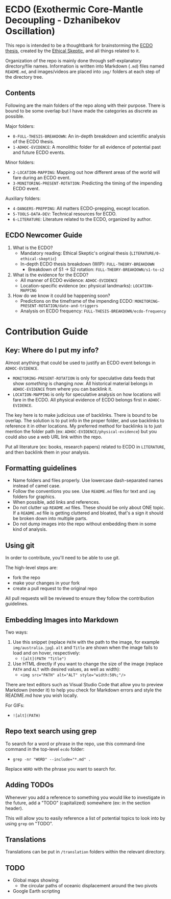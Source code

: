 # ECDO (Exothermic Core-Mantle Decoupling - Dzhanibekov Oscillation)

This repo is intended to be a thoughtbank for brainstorming the [ECDO thesis](https://theethicalskeptic.com/2024/05/23/master-exothermic-core-mantle-decoupling-dzhanibekov-oscillation-theory/), created by the [Ethical Skeptic](https://theethicalskeptic.com/), and all things related to it.

Organization of the repo is mainly done through self-explanatory directory/file names. Information is written into Markdown (`.md`) files named `README.md`, and images/videos are placed into `img/` folders at each step of the directory tree.

## Contents

Following are the main folders of the repo along with their purpose. There is bound to be some overlap but I have made the categories as discrete as possible.

Major folders:
- `0-FULL-THESIS-BREAKDOWN`: An in-depth breakdown and scientific analysis of the ECDO thesis.
- `1-ADHOC-EVIDENCE`: A monolithic folder for all evidence of potential past and future ECDO events.

Minor folders:
- `2-LOCATION-MAPPING`: Mapping out how different areas of the world will fare during an ECDO event.
- `3-MONITORING-PRESENT-ROTATION`: Predicting the timing of the impending ECDO event.

Auxiliary folders:
- `4-DANGERS-PREPPING`: All matters ECDO-prepping, except location.
- `5-TOOLS-DATA-DEV`: Technical resources for ECDO.
- `6-LITERATURE`: Literature related to the ECDO, organized by author. 

## ECDO Newcomer Guide

1. What is the ECDO?
	- Mandatory reading: Ethical Skeptic's original thesis (`LITERATURE/0-ethical-skeptic`)
	- In-depth ECDO thesis breakdown (WIP): `FULL-THEORY-BREAKDOWN`
		- Breakdown of S1 -> S2 rotation: `FULL-THEORY-BREAKDOWN/s1-to-s2`
2. What is the evidence for the ECDO?
	- All manner of ECDO evidence: `ADHOC-EVIDENCE`
	- Location-specific evidence (ex: physical landmarks): `LOCATION-MAPPING`
3. How do we know it could be happening soon?
	- Predictions on the timeframe of the impending ECDO: `MONITORING-PRESENT-ROTATION/date-and-triggers`
	- Analysis on ECDO frequency: `FULL-THESIS-BREAKDOWN/ecdo-frequency`

# Contribution Guide

## Key: Where do I put my info?

Almost anything that could be used to justify an ECDO event belongs in `ADHOC-EVIDENCE`.
- `MONITORING-PRESENT-ROTATION` is only for speculative data feeds that show *something* is changing *now*. All historical material belongs in `ADHOC-EVIDENCE` from where you can backlink it.
- `LOCATION-MAPPING` is only for speculative analysis on how locations will fare in the ECDO. All physical evidence of ECDO belongs first in `ADHOC-EVIDENCE`.

The key here is to make judicious use of backlinks. There is bound to be overlap. The solution is to put info in the proper folder, and use backlinks to reference it in other locations. My preferred method for backlinks is to just mention the folder path (ex: `ADHOC-EVIDENCE/physical-evidence`) but you could also use a web URL link within the repo.

Put all literature (ex: books, research papers) related to ECDO in `LITERATURE`, and then backlink them in your analysis.

## Formatting guidelines

- Name folders and files properly. Use lowercase dash-separated names instead of camel case.
- Follow the conventions you see. Use `README.md` files for text and `img` folders for graphics.
- When possible, add links and references.
- Do not clutter up `README.md` files. These should be only about ONE topic. If a `README.md` file is getting cluttered and bloated, that's a sign it should be broken down into multiple parts.
- Do not dump images into the repo without embedding them in some kind of analysis.

## Using git

In order to contribute, you'll need to be able to use git.

The high-level steps are:
- fork the repo
- make your changes in your fork
- create a pull request to the original repo

All pull requests will be reviewed to ensure they follow the contribution guidelines.

## Embedding Images into Markdown

Two ways:
1. Use this snippet (replace `PATH` with the path to the image, for example `img/australia.jpg`). `alt` and `Title` are shown when the image fails to load and on hover, respectively:
	- `![alt](PATH "Title")`
2. Use HTML directly if you want to change the size of the image (replace `PATH` and `ALT` with desired values, as well as width):
	- `<img src="PATH" alt="ALT" style="width:50%;"/>`

There are text editors such as Visual Studio Code that allow you to preview Markdown (render it) to help you check for Markdown errors and style the README.md how you wish locally.

For GIFs:
- `![alt](PATH)`

## Repo text search using grep

To search for a word or phrase in the repo, use this command-line command in the top-level `ecdo` folder:
- `grep -nr "WORD" --include="*.md" .`

Replace `WORD` with the phrase you want to search for.

## Adding TODOs

Whenever you add a reference to something you would like to investigate in the future, add a "TODO" (capitalized) somewhere (ex: in the section header).

This will allow you to easily reference a list of potential topics to look into by using `grep` on "TODO".

## Translations

Translations can be put in `/translation` folders within the relevant directory.

## TODO

- Global maps showing:
	- the circular paths of oceanic displacement around the two pivots
- Google Earth scripting
